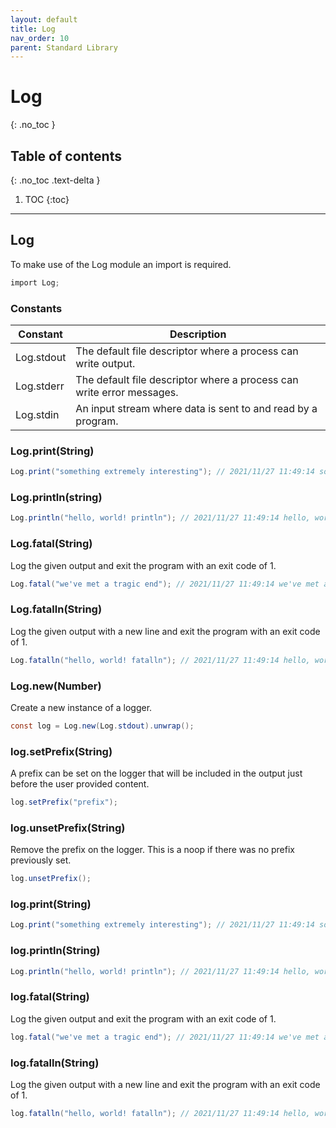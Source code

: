```yaml
---
layout: default
title: Log
nav_order: 10
parent: Standard Library
---
```


# Log
{: .no_toc }

## Table of contents
{: .no_toc .text-delta }

1. TOC
{:toc}

---

## Log

To make use of the Log module an import is required.

```cs
import Log;
```

### Constants

| Constant   | Description                                                           |
| ---------- | --------------------------------------------------------------------- |
| Log.stdout | The default file descriptor where a process can write output.         |
| Log.stderr | The default file descriptor where a process can write error messages. |
| Log.stdin  | An input stream where data is sent to and read by a program.          |

### Log.print(String)

```cs
Log.print("something extremely interesting"); // 2021/11/27 11:49:14 something extremely interesting
```

### Log.println(string)

```cs
Log.println("hello, world! println"); // 2021/11/27 11:49:14 hello, world! print
```

### Log.fatal(String)

Log the given output and exit the program with an exit code of 1.

```cs
Log.fatal("we've met a tragic end"); // 2021/11/27 11:49:14 we've met a tragic end
```

### Log.fatalln(String)

Log the given output with a new line and exit the program with an exit code of 1.

```cs
Log.fatalln("hello, world! fatalln"); // 2021/11/27 11:49:14 hello, world! print
```

### Log.new(Number)

Create a new instance of a logger.

```cs
const log = Log.new(Log.stdout).unwrap();
```

### log.setPrefix(String)

A prefix can be set on the logger that will be included in the output just before the user provided content.

```cs
log.setPrefix("prefix");
```

### log.unsetPrefix(String)

Remove the prefix on the logger. This is a noop if there was no prefix previously set.

```cs
log.unsetPrefix();
```

### log.print(String)

```cs
Log.print("something extremely interesting"); // 2021/11/27 11:49:14 something extremely interesting
```

### log.println(String)

```cs
Log.println("hello, world! println"); // 2021/11/27 11:49:14 hello, world! print
```

### log.fatal(String)

Log the given output and exit the program with an exit code of 1.

```cs
log.fatal("we've met a tragic end"); // 2021/11/27 11:49:14 we've met a tragic end
```

### log.fatalln(String)

Log the given output with a new line and exit the program with an exit code of 1.

```cs
log.fatalln("hello, world! fatalln"); // 2021/11/27 11:49:14 hello, world! print
```
